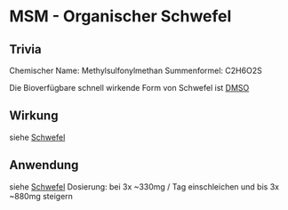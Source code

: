 # MSM - Organischer Schwefel 
## Trivia
Chemischer Name: Methylsulfonylmethan
Summenformel: C2H6O2S

Die Bioverfügbare schnell wirkende Form von Schwefel ist [DMSO](DMSO.md)

## Wirkung
siehe [Schwefel](../../Elemente_des_Periodensystems/Schwefel.md)
## Anwendung
siehe [Schwefel](../../Elemente_des_Periodensystems/Schwefel.md)
Dosierung: bei 3x ~330mg / Tag einschleichen und bis 3x ~880mg steigern